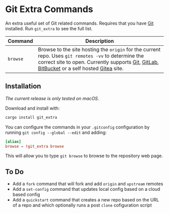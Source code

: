 # Git Extra Commands

An extra useful set of Git related commands. Requires that you have [Git](https://git-scm.com) installed.  Run `git_extra` to see the full list.

| Command  | Description                                                                                                                                                                                                                                                                                   |
| -------- | --------------------------------------------------------------------------------------------------------------------------------------------------------------------------------------------------------------------------------------------------------------------------------------------- |
| `browse` | Browse to the site hosting the `origin` for the current repo.  Uses `git remotes -vv` to determine the correct site to open.  Currently supports [Git](https://github.com), [GitLab](https://gitlab.com), [BitBucket](https://bitbucket.org) or a self hosted [Gitea](https://gitea.io) site. |

## Installation

_The current release is only tested on macOS_.

Download and install with:

```sh
cargo install git_extra
```

You can configure the commands in your `.gitconfig` configuration by running `git config --global --edit` and adding:

```toml
[alias]
browse = !git_extra browse
```

This will allow you to type `git browse` to browse to the repository web page.

## To Do

- Add a `fork` command that will fork and add `origin` and `upstream` remotes
- Add a `set-config` command that updates local config based on a cloud based config
- Add a `quickstart` command that creates a new repo based on the URL of a repo and which optionally runs a post `clone` cofiguration script
